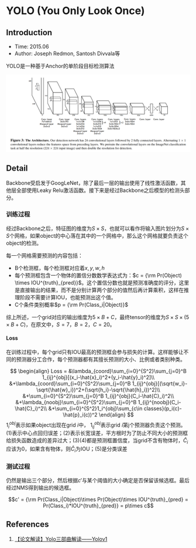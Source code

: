 # YOLO (You Only Look Once)

## Introduction

* Time: 2015.06
* Author: Joseph Redmon, Santosh Divvala等

YOLO是一种基于Anchor的单阶段目标检测算法

![The Architecture](../../../Resource/Pictures/yolo-architecture.png)

## Detail

Backbone受启发于GoogLeNet，除了最后一层的输出使用了线性激活函数，其他层全部使用Leaky Relu激活函数。接下来是经过Backbone之后模型的检测头部分。

### 训练过程

经过Backbone之后，特征图的维度为$S \times S$，也就可以看作将输入图片划分为$S \times S$个网格，如果object的中心落在其中的一个网格中，那么这个网格就要负责这个object的检测。

每一个网格需要预测的内容包括：

* B个检测框，每个检测框对应着$x, y, w, h$
* 每个预测框包含一个物体的置信分数数学表达式为：$c = {\rm Pr(Object) \times IOU^{truth}_{pred}}$。这个置信分数也就是预测准确度的评分，这里是直接输出的结果，而不是分别计算两个部分的值然后再计算乘积，这样在推理阶段不需要计算IOU，也能预测出这个值。
* C个条件类别概率$p = {\rm Pr(Class_i|Object)}$

综上所述，一个grid对应的输出维度为$5\times B+C$，最终tensor的维度为$S\times S\times (5\times B+C)$，在原文中，$S=7，B=2，C=20$。

#### Loss

在训练过程中，每个grid只有IOU最高的预测框会参与损失的计算。这样能够让不同的预测器分工合作，每个预测器都有其擅长预测的大小、比例或者类别种类。

$$
\begin{align}
Loss = &\lambda_{coord}\sum_{i=0}^{S^2}\sum_{j=0}^B 1_{ij}^{obj}[(x_i-\hat{x}_i)^2+(y_i-\hat{y}_i)^2]\\
&+\lambda_{coord}\sum_{i=0}^{S^2}\sum_{j=0}^B 1_{ij}^{obj}[(\sqrt{w_i}-\sqrt{\hat{w}_i})^2+(\sqrt{h_i}-\sqrt{\hat{h}_i})^2]\\
&+\sum_{i=0}^{S^2}\sum_{j=0}^B 1_{ij}^{obj}(C_i-\hat{C}_i)^2\\
&+\lambda_{noobj}\sum_{i=0}^{S^2}\sum_{j=0}^B 1_{ij}^{noobj}(C_i-\hat{C}_i)^2\\
&+\sum_{i=0}^{S^2}1_i^{obj}\sum_{c\in classes}(p_i(c)-\hat{p}_i(c))^2
\end{align}
$$
$1_{i}^{obj}$表示如果object出现在grid $i$中， $1_{ij}^{obj}$表示grid $i$第j个预测器负责这个预测。(1)表示中心点回归误差；(2)表示长宽误差，平方根时为了防止不同大小的预测框给损失函数造成的差异过大；(3)(4)都是预测框置信度，当grid不含有物体时，$\hat{C}_i$应该为0，如果含有物体，则$\hat{C}_i$为IOU；(5)是分类误差

### 测试过程

仍然是输出三个部分，然后根据$c'$与某个阈值的大小确定是否保留该候选框。最后经过NMS得到输出的候选框。

$$c' =  {\rm Pr(Class_i|Object)\times Pr(Object)\times IOU^{truth}_{pred} = Pr(Class_i)*IOU^{truth}_{pred}} = p\times c$$

## References

1. [【论文解读】Yolo三部曲解读——Yolov1](https://zhuanlan.zhihu.com/p/70387154)
